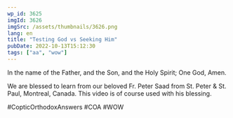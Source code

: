 ```yaml
---
wp_id: 3625
imgId: 3626
imgSrc: /assets/thumbnails/3626.png
lang: en
title: "Testing God vs Seeking Him"
pubDate: 2022-10-13T15:12:30
tags: ["aa", "wow"]
---
```


<!-- page: 6 -->

<p>In the name of the Father, and the Son, and the Holy Spirit; One God, Amen. </p>
<p>We are blessed to learn from our beloved Fr. Peter Saad from St. Peter & St. Paul, Montreal, Canada. This video is of course used with his blessing.</p>
<p>#CopticOrthodoxAnswers #COA #WOW</p>
